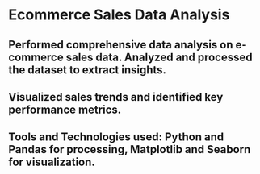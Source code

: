 # Ecommerce Sales Data Analysis                                                                                                                   

## Performed comprehensive data analysis on e-commerce sales data. Analyzed and processed the dataset to extract insights.
##	Visualized sales trends and identified key performance metrics.          
##	Tools and Technologies used: Python and Pandas for processing, Matplotlib and Seaborn for visualization.
